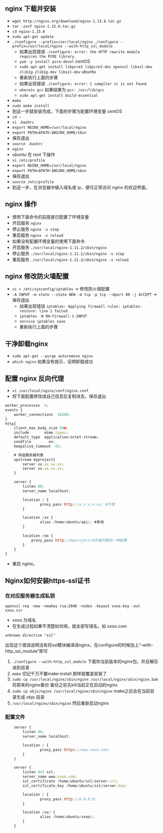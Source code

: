## nginx 下载并安装
- `wget http://nginx.org/download/nginx-1.15.6.tar.gz`
- `tar -zxvf nginx-1.15.6.tar.gz`
- `cd nginx-1.15.6`
- `sudo apt-get update`
- `./configure --prefix=/usr/local/nginx`  `./configure --prefix=/usr/local/nginx --with-http_ssl_module`
    - 如果出现错误 `./configure: error: the HTTP rewrite module requires the PCRE library.`
    - `yum -y install pcre-devel` centOS
    - `sudo apt-get install libpcre3 libpcre3-dev openssl libssl-dev zlib1g zlib1g-dev libssl-dev` ubuntu
    - 重新执行上面的步骤
    - 如果出现错误 `./configure: error: C compiler cc is not found`
    - `whereis gcc` 如果结果为 `gcc: /usr/lib/gcc`
    - `sudo apt-get install build-essential`
- `make`
- `sudo make install` 
- 到这一步就安装完成，下面的步骤为配置环境变量 centOS
- `cd ~`
- `vi .bashrc`
- `export NGINX_HOME=/usr/local/nginx`
- `export PATH=$PATH:$NGINX_HOME/sbin`
- 保存退出
- `source .bashrc`
- `nginx`
- ubuntu 在 root 下操作
- `vi /etc/profile`
- `export NGINX_HOME=/usr/local/nginx`
- `export PATH=$PATH:$NGINX_HOME/sbin`
- 保存退出
- `source /etc/profile`
- 到这一步，在浏览器中输入域名或 ip，便可正常访问 nginx 的欢迎界面。

## nginx 操作
- 使用下面命令的前提是已配置了环境变量
- 开启服务 `nginx`
- 停止服务 `nginx -s stop`
- 重启服务 `nginx -s reload`
- 如果没有配置环境变量的使用下面命令
- 开启服务 `./usr/local/nginx-1.11.2/sbin/nginx`
- 停止服务 `./usr/local/nginx-1.11.2/sbin/nginx -s stop`
- 重启服务 `./usr/local/nginx-1.11.2/sbin/nginx -s reload`

## nginx 修改防火墙配置
- `vi + /etc/sysconfig/iptables` -> 修改防火墙配置
- `-A INPUT -m state --state NEW -m tcp -p tcp --dport 80 -j ACCEPT` -> 保存退出
    - 如果出现错误 `iptables: Applying firewall rules: iptables-restore: line 1 failed`
    - `iptables -N RH-Firewall-1-INPUT`
    - `service iptables save`
    - 重新执行上面的步骤

## 干净卸载nginx
- `sudo apt-get --purge autoremove nginx`
- `which nginx` 如果没有提示，证明卸载成功

## 配置 nginx 反向代理
- `vi /usr/local/nginx/conf/nginx.conf`
- 将下面配置修改成自己信息后复制进去，保存退出
```javascript
worker_processes  4;
events {
    worker_connections  10240;
}    
http{
    client_max_body_size 50m;
    include       mime.types;
    default_type  application/octet-stream;    
    sendfile        on;
    keepalive_timeout  65;

    # 待选服务器列表
    upstream myproject{
        server xx.xx.xx.xx;
        server xx.xx.xx.xx;
    }

    server {
        listen 80;
        server_name localhost;

        location / {
                proxy_pass http://x.x.x.x:xx; #代理
        }

        location /xx {
                alias /home/ubuntu/api/; #本地
        }  
        
        location /oo {
		    proxy_pass http://myproject;#负载均衡的一种配置
        }        
    }  
}
```

- 重启 nginx。

## Nginx如何安装https-ssl证书
### 在对应服务器生成私钥
`openssl req -new -newkey rsa:2048 -nodes -keyout xxoo.key -out xxoo.csr`
- xxoo 为域名
- 在生成过程如果不清楚如何填，就全部写域名，如 xxoo.com

`unknown directive "ssl"`

出现这个错误说明没有将ssl模块编译进nginx，在configure的时候加上“–with-http_ssl_module”即可
1. `./configure --with-http_ssl_module` 下载你当前版本的nginx包，并且解压 进到目录 
2. `make` 切记千万不要make install 那样就覆盖安装了 
3. `sudo cp /usr/local/nginx/sbin/nginx /usr/local/nginx/sbin/nginx.bak` 将原来的nginx备份 备份之前先kill当前正在启动的nginx
4. `sudo cp objs/nginx /usr/local/nginx/sbin/nginx`  make之后会在当前目录生成 objs 目录
5. `/usr/local/nginx/sbin/nginx`  然后重新启动nginx

### 配置文件
```javascript
    server {
        listen 80;
        server_name localhost;

        location / {
                proxy_pass https://www.xxoo.com;
        }
    }

    server {
        listen 443 ssl;
        server_name www.xxoo.com;
        ssl_certificate /home/ubuntu/ssl/server.crt;
        ssl_certificate_key /home/ubuntu/ssl/server.key;

        location / {
                proxy_pass http://0.0.0.0;
        }

        location /xx/ {
                alias /home/ubuntu/xxoo/;
        }
    }
```